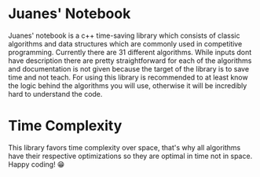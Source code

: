 # Juanes' Notebook
Juanes' notebook is a c++ time-saving library which consists of classic algorithms and data structures which are commonly used in competitive programming.
Currently there are 31 different algorithms. While inputs dont have description there are pretty straightforward for each of the algorithms and documentation is not given because the target of the library is to save time and not teach. For using this library is recommended to at least know the logic behind the algorithms you will use, otherwise it will be incredibly hard to understand the code.

# Time Complexity
This library favors time complexity over space, that's why all algorithms have their respective optimizations so they are optimal in time not in space. 
Happy coding! 😁
